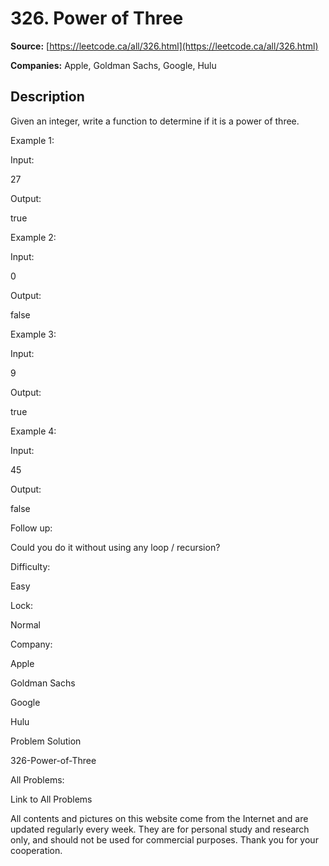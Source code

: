 # 326. Power of Three

**Source:** [https://leetcode.ca/all/326.html](https://leetcode.ca/all/326.html)

**Companies:** Apple, Goldman Sachs, Google, Hulu

## Description

Given an integer, write a function to determine if it is a power of three.

Example 1:

Input:

27

Output:

true

Example 2:

Input:

0

Output:

false

Example 3:

Input:

9

Output:

true

Example 4:

Input:

45

Output:

false

Follow up:

Could you do it without using any loop / recursion?

Difficulty:

Easy

Lock:

Normal

Company:

Apple

Goldman Sachs

Google

Hulu

Problem Solution

326-Power-of-Three

All Problems:

Link to All Problems

All contents and pictures on this website come from the Internet and are updated regularly every week. They are for personal study and research only, and should not be used for commercial purposes. Thank you for your cooperation.

